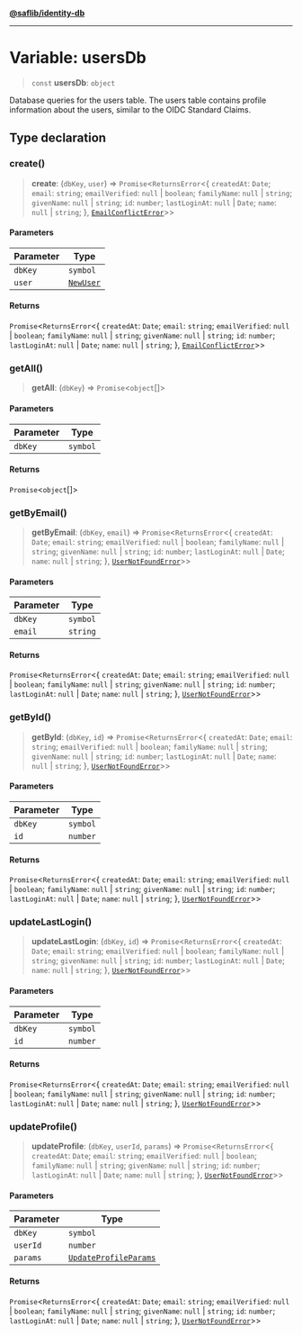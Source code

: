 [**@saflib/identity-db**](../index.md)

---

# Variable: usersDb

> `const` **usersDb**: `object`

Database queries for the users table. The users table contains profile information about the users,
similar to the OIDC Standard Claims.

## Type declaration

### create()

> **create**: (`dbKey`, `user`) => `Promise`\<`ReturnsError`\<\{ `createdAt`: `Date`; `email`: `string`; `emailVerified`: `null` \| `boolean`; `familyName`: `null` \| `string`; `givenName`: `null` \| `string`; `id`: `number`; `lastLoginAt`: `null` \| `Date`; `name`: `null` \| `string`; \}, [`EmailConflictError`](../classes/EmailConflictError.md)\>\>

#### Parameters

| Parameter | Type                                    |
| --------- | --------------------------------------- |
| `dbKey`   | `symbol`                                |
| `user`    | [`NewUser`](../type-aliases/NewUser.md) |

#### Returns

`Promise`\<`ReturnsError`\<\{ `createdAt`: `Date`; `email`: `string`; `emailVerified`: `null` \| `boolean`; `familyName`: `null` \| `string`; `givenName`: `null` \| `string`; `id`: `number`; `lastLoginAt`: `null` \| `Date`; `name`: `null` \| `string`; \}, [`EmailConflictError`](../classes/EmailConflictError.md)\>\>

### getAll()

> **getAll**: (`dbKey`) => `Promise`\<`object`[]\>

#### Parameters

| Parameter | Type     |
| --------- | -------- |
| `dbKey`   | `symbol` |

#### Returns

`Promise`\<`object`[]\>

### getByEmail()

> **getByEmail**: (`dbKey`, `email`) => `Promise`\<`ReturnsError`\<\{ `createdAt`: `Date`; `email`: `string`; `emailVerified`: `null` \| `boolean`; `familyName`: `null` \| `string`; `givenName`: `null` \| `string`; `id`: `number`; `lastLoginAt`: `null` \| `Date`; `name`: `null` \| `string`; \}, [`UserNotFoundError`](../classes/UserNotFoundError.md)\>\>

#### Parameters

| Parameter | Type     |
| --------- | -------- |
| `dbKey`   | `symbol` |
| `email`   | `string` |

#### Returns

`Promise`\<`ReturnsError`\<\{ `createdAt`: `Date`; `email`: `string`; `emailVerified`: `null` \| `boolean`; `familyName`: `null` \| `string`; `givenName`: `null` \| `string`; `id`: `number`; `lastLoginAt`: `null` \| `Date`; `name`: `null` \| `string`; \}, [`UserNotFoundError`](../classes/UserNotFoundError.md)\>\>

### getById()

> **getById**: (`dbKey`, `id`) => `Promise`\<`ReturnsError`\<\{ `createdAt`: `Date`; `email`: `string`; `emailVerified`: `null` \| `boolean`; `familyName`: `null` \| `string`; `givenName`: `null` \| `string`; `id`: `number`; `lastLoginAt`: `null` \| `Date`; `name`: `null` \| `string`; \}, [`UserNotFoundError`](../classes/UserNotFoundError.md)\>\>

#### Parameters

| Parameter | Type     |
| --------- | -------- |
| `dbKey`   | `symbol` |
| `id`      | `number` |

#### Returns

`Promise`\<`ReturnsError`\<\{ `createdAt`: `Date`; `email`: `string`; `emailVerified`: `null` \| `boolean`; `familyName`: `null` \| `string`; `givenName`: `null` \| `string`; `id`: `number`; `lastLoginAt`: `null` \| `Date`; `name`: `null` \| `string`; \}, [`UserNotFoundError`](../classes/UserNotFoundError.md)\>\>

### updateLastLogin()

> **updateLastLogin**: (`dbKey`, `id`) => `Promise`\<`ReturnsError`\<\{ `createdAt`: `Date`; `email`: `string`; `emailVerified`: `null` \| `boolean`; `familyName`: `null` \| `string`; `givenName`: `null` \| `string`; `id`: `number`; `lastLoginAt`: `null` \| `Date`; `name`: `null` \| `string`; \}, [`UserNotFoundError`](../classes/UserNotFoundError.md)\>\>

#### Parameters

| Parameter | Type     |
| --------- | -------- |
| `dbKey`   | `symbol` |
| `id`      | `number` |

#### Returns

`Promise`\<`ReturnsError`\<\{ `createdAt`: `Date`; `email`: `string`; `emailVerified`: `null` \| `boolean`; `familyName`: `null` \| `string`; `givenName`: `null` \| `string`; `id`: `number`; `lastLoginAt`: `null` \| `Date`; `name`: `null` \| `string`; \}, [`UserNotFoundError`](../classes/UserNotFoundError.md)\>\>

### updateProfile()

> **updateProfile**: (`dbKey`, `userId`, `params`) => `Promise`\<`ReturnsError`\<\{ `createdAt`: `Date`; `email`: `string`; `emailVerified`: `null` \| `boolean`; `familyName`: `null` \| `string`; `givenName`: `null` \| `string`; `id`: `number`; `lastLoginAt`: `null` \| `Date`; `name`: `null` \| `string`; \}, [`UserNotFoundError`](../classes/UserNotFoundError.md)\>\>

#### Parameters

| Parameter | Type                                                            |
| --------- | --------------------------------------------------------------- |
| `dbKey`   | `symbol`                                                        |
| `userId`  | `number`                                                        |
| `params`  | [`UpdateProfileParams`](../type-aliases/UpdateProfileParams.md) |

#### Returns

`Promise`\<`ReturnsError`\<\{ `createdAt`: `Date`; `email`: `string`; `emailVerified`: `null` \| `boolean`; `familyName`: `null` \| `string`; `givenName`: `null` \| `string`; `id`: `number`; `lastLoginAt`: `null` \| `Date`; `name`: `null` \| `string`; \}, [`UserNotFoundError`](../classes/UserNotFoundError.md)\>\>
